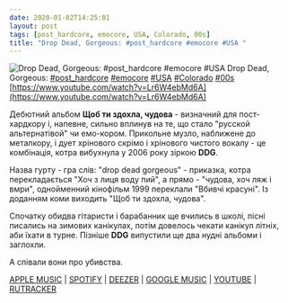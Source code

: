 ```yaml
---
date: 2020-01-02T14:25:01
layout: post
tags: [post_hardcore, emocore, USA, Colorado, 00s]
title: "Drop Dead, Gorgeous: #post_hardcore #emocore #USA "
---
```

![Drop Dead, Gorgeous: #post_hardcore #emocore #USA ](https://i.ytimg.com/vi/Lr6W4ebMd6A/hqdefault.jpg)
Drop Dead, Gorgeous: [#post_hardcore](/tags/#post_hardcore) [#emocore](/tags/#emocore) [#USA](/tags/#USA) [#Colorado](/tags/#Colorado) [#00s](/tags/#00s) [https://www.youtube.com/watch?v=Lr6W4ebMd6A](https://www.youtube.com/watch?v=Lr6W4ebMd6A)

Дебютний альбом **Щоб ти здохла, чудова** - визначний для пост-хардкору і, напевне, сильно вплинув на те, що стало &quot;русской альтернатівой&quot; чи емо-кором. Прикольне музло, наближене до металкору, і дует хрінового скрімо і хрінового чистого вокалу - це комбінація, котра вибухнула у 2006 року зіркою **DDG**.

Назва гурту - гра слів: &quot;drop dead gorgeous&quot; - приказка, котра перекладається &quot;Хоч з лиця воду пий&quot;, а прямо - &quot;чудова, хоч ляж і вмри&quot;, однойменний кінофільм 1999 переклали &quot;Вбивчі красуні&quot;. Із доданням коми виходить &quot;Щоб ти здохла, чудова&quot;.

Спочатку обидва гітаристи і барабанник ще вчились в школі, пісні писались на зимових канікулах, потім довелось чекати канікул літніх, аби їхати в турне. Пізніше **DDG** випустили ще два нудні альбоми і заглохли.

А співали вони про убивства.

[APPLE MUSIC](https://music.apple.com/us/album/in-vogue/162620571) | [SPOTIFY](https://open.spotify.com/album/0roAVG8TO9V8GEFmXJa4Lv) | [DEEZER](https://www.deezer.com/album/95951?utm_source=deezer&amp;utm_content=album-95951&amp;utm_term=1601611822_1577967663&amp;utm_medium=web) | [GOOGLE MUSIC](https://play.google.com/music/m/Bzwsafr47fmvl67rqqvpqpyy4we?t=In_Vogue_-_Drop_Dead_Gorgeous) | [YOUTUBE](https://www.youtube.com/playlist?list=OLAK5uy_kFSQSwD4rO989lFiFBi5DS40ndKyL9C48) | [RUTRACKER](https://rutracker.org/forum/viewtopic.php?t=2168386)